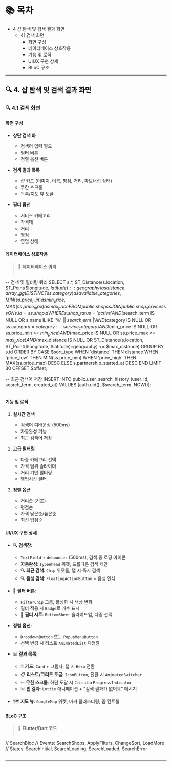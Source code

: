# 📚 목차

  - 4 샵 탐색 및 검색 결과 화면
    - 41 검색 화면
      - 화면 구성
      - 데이터베이스 상호작용
      - 기능 및 로직
      - UIUX 구현 상세
      - BLoC 구조

---

## 🔍 4. 샵 탐색 및 검색 결과 화면

### 🔍 **4.1 검색 화면**

#### **화면 구성**
- **상단 검색 바**
  - 검색어 입력 필드
  - 필터 버튼
  - 정렬 옵션 버튼

- **검색 결과 목록**
  - 샵 카드 (이미지, 이름, 평점, 거리, 파트너십 상태)
  - 무한 스크롤
  - 목록/지도 뷰 토글

- **필터 옵션**
  - 서비스 카테고리
  - 가격대
  - 거리
  - 평점
  - 영업 상태

#### **데이터베이스 상호작용**
> 💾 **데이터베이스 쿼리**
> ```sql
-- 검색 및 필터링 쿼리
SELECT s.*, 
       ST_Distance(s.location, ST_Point($longitude, $latitude)::geography) as distance,
       array_agg(DISTINCT ss.category) as available_categories,
       MIN(ss.price_min) as min_price,
       MAX(ss.price_max) as max_price
FROM public.shops s
JOIN public.shop_services ss ON s.id = ss.shop_id
WHERE s.shop_status = 'active'
  AND ($search_term IS NULL OR s.name ILIKE '%' || $search_term || '%')
  AND ($category IS NULL OR ss.category = $category::service_category)
  AND ($min_price IS NULL OR ss.price_min >= $min_price)
  AND ($max_price IS NULL OR ss.price_max <= $max_price)
  AND ($max_distance IS NULL OR ST_Distance(s.location, ST_Point($longitude, $latitude)::geography) <= $max_distance)
GROUP BY s.id
ORDER BY 
  CASE $sort_type 
    WHEN 'distance' THEN distance
    WHEN 'price_low' THEN MIN(ss.price_min)
    WHEN 'price_high' THEN MAX(ss.price_max) DESC
    ELSE s.partnership_started_at DESC
  END
LIMIT 30 OFFSET $offset;

-- 최근 검색어 저장
INSERT INTO public.user_search_history (user_id, search_term, created_at)
VALUES (auth.uid(), $search_term, NOW());
> ```

#### **기능 및 로직**
1. **실시간 검색**
   - 검색어 디바운싱 (500ms)
   - 자동완성 기능
   - 최근 검색어 저장

2. **고급 필터링**
   - 다중 카테고리 선택
   - 가격 범위 슬라이더
   - 거리 기반 필터링
   - 영업시간 필터

3. **정렬 옵션**
   - 거리순 (기본)
   - 평점순
   - 가격 낮은순/높은순
   - 최신 입점순

#### **UI/UX 구현 상세**
- 🔍 **검색창**:
  - `TextField` + `debouncer` (500ms), 검색 중 로딩 아이콘
  - **자동완성**: `TypeAhead` 위젯, 드롭다운 검색 제안
  - 🔍 **최근 검색**: `Chip` 위젯들, 탭 시 즉시 검색
  - 🔍 **음성 검색**: `FloatingActionButton` + 음성 인식

- 🔘 **필터 버튼**: 
  - `FilterChip` 그룹, 활성화 시 색상 변화
  - 필터 적용 시 `Badge`로 개수 표시
  - 🔽 **필터 시트**: `BottomSheet` 슬라이드업, 다중 선택

- **정렬 옵션**:
  - `DropdownButton` 또는 `PopupMenuButton`
  - 선택 변경 시 리스트 `AnimatedList` 재정렬

- 📊 **결과 목록**:
  - 🃏 **카드**: `Card` + 그림자, 탭 시 `Hero` 전환
  - 📋 **리스트/그리드 토글**: `IconButton`, 전환 시 `AnimatedSwitcher`
  - ♾️ **무한 스크롤**: 하단 도달 시 `CircularProgressIndicator`
  - 📊 **빈 결과**: `Lottie` 애니메이션 + "검색 결과가 없어요" 메시지

- 🗺️ **지도 뷰**: `GoogleMap` 위젯, 마커 클러스터링, 줌 컨트롤

#### **BLoC 구조**
> 📱 **Flutter/Dart 코드**
> ```dart
// SearchBloc
// Events: SearchShops, ApplyFilters, ChangeSort, LoadMore
// States: SearchInitial, SearchLoading, SearchLoaded, SearchError
> ```


---

